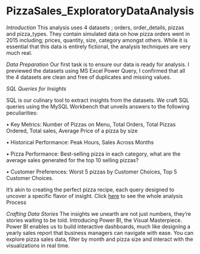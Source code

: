 # PizzaSales_ExploratoryDataAnalysis

_Introduction_
This analysis uses 4 datasets ; orders, order_details, pizzas and pizza_types. They contain simulated data on how pizza orders went in 2015 including; prices, quantity, size, category amongst others. While it is essential that this data is entirely fictional, the analysis techniques are very much real.

_Data Preparation_
Our first task is to ensure our data is ready for analysis. I previewed the datasets using MS Excel Power Query, I confirmed that all the 4 datasets are clean and free of duplicates and missing values.

_SQL Queries for Insights_

SQL is our culinary tool to extract insights from the datasets. We craft SQL queries using the MySQL Workbench that unveils answers to the following peculiarities:

•	Key Metrics:
Number of Pizzas on Menu, Total Orders, Total Pizzas Ordered, Total sales, Average Price of a pizza by size

•	Historical Performance:
Peak Hours, Sales Across Months

•	Pizza Performance:
Best-selling pizza in each category, what are the average sales generated for the top 10 selling pizzas?

•	Customer Preferences:
Worst 5 pizzas by Customer Choices, Top 5 Customer Choices.

It’s akin to creating the perfect pizza recipe, each query designed to uncover a specific flavor of insight.
Click [here]() to see the whole analysis Process

_Crafting Data Stories_
The insights we unearth are not just numbers, they’re stories waiting to be told. Introducing Power BI, the Visual Masterpiece. Power BI enables us to build interactive dashboards, much like designing a yearly sales report that business managers can navigate with ease. You can explore pizza sales data, filter by month and pizza size and interact with the visualizations in real time. 
